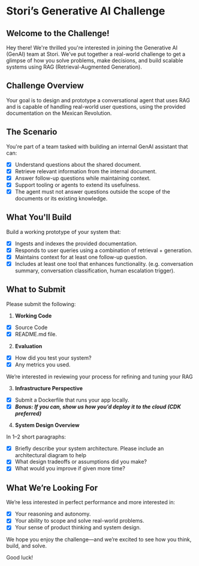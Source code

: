 # Stori’s Generative AI Challenge

## Welcome to the Challenge!

Hey there! We're thrilled you're interested in joining the Generative AI (GenAI) team at Stori. We’ve
put together a real-world challenge to get a glimpse of how you solve problems, make decisions, and build scalable systems using RAG (Retrieval-Augmented Generation).

## Challenge Overview

Your goal is to design and prototype a conversational agent that uses RAG and is capable of handling real-world user questions, using the provided documentation on the Mexican Revolution.

## The Scenario

You're part of a team tasked with building an internal GenAI assistant that can:

- [X] Understand questions about the shared document.
- [X] Retrieve relevant information from the internal document.
- [X] Answer follow-up questions while maintaining context.
- [X] Support tooling or agents to extend its usefulness.
- [X] The agent must not answer questions outside the scope of the documents or its existing knowledge.

## What You'll Build

Build a working prototype of your system that:

- [X] Ingests and indexes the provided documentation.
- [X] Responds to user queries using a combination of retrieval + generation.
- [X] Maintains context for at least one follow-up question.
- [X] Includes at least one tool that enhances functionality. (e.g. conversation summary, conversation classification, human escalation trigger).

## What to Submit

Please submit the following:

1) **Working Code**

- [X] Source Code
- [X] README.md file.

2) **Evaluation**

- [X] How did you test your system?
- [X] Any metrics you used.

We’re interested in reviewing your process for refining and tuning your RAG

3) **Infrastructure Perspective**

- [X] Submit a Dockerfile that runs your app locally.
- [X] **_Bonus: If you can, show us how you’d deploy it to the cloud (CDK preferred)_**

4) **System Design Overview**

In 1–2 short paragraphs:

- [X] Briefly describe your system architecture. Please include an architectural diagram to help
- [X] What design tradeoffs or assumptions did you make?
- [X] What would you improve if given more time?

## What We’re Looking For

We’re less interested in perfect performance and more interested in:

- [X] Your reasoning and autonomy.
- [X] Your ability to scope and solve real-world problems.
- [X] Your sense of product thinking and system design.

We hope you enjoy the challenge—and we’re excited to see how you think, build, and solve.

Good luck!
